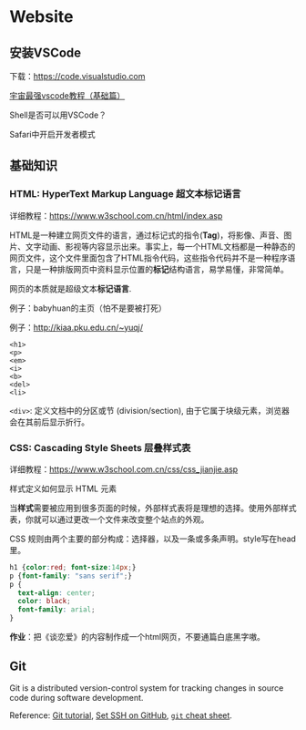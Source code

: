 # Website

## 安装VSCode

下载：https://code.visualstudio.com

[宇宙最强vscode教程（基础篇）](https://segmentfault.com/a/1190000017949680)

Shell是否可以用VSCode？

Safari中开启开发者模式



## 基础知识

### HTML: HyperText Markup Language 超文本标记语言

详细教程：https://www.w3school.com.cn/html/index.asp

HTML是一种建立网页文件的语言，通过标记式的指令(**Tag**)，将影像、声音、图片、文字动画、影视等内容显示出来。事实上，每一个HTML文档都是一种静态的网页文件，这个文件里面包含了HTML指令代码，这些指令代码并不是一种程序语言，只是一种排版网页中资料显示位置的**标记**结构语言，易学易懂，非常简单。

网页的本质就是超级文本**标记语言**.

例子：babyhuan的主页（怕不是要被打死）

例子：http://kiaa.pku.edu.cn/~yuqj/

```
<h1>
<p>
<em>
<i>
<b>
<del>
<li>
```

`<div>`: 定义文档中的分区或节 (division/section), 由于它属于块级元素，浏览器会在其前后显示折行。



### CSS: Cascading Style Sheets 层叠样式表

详细教程：https://www.w3school.com.cn/css/css_jianjie.asp

样式定义如何显示 HTML 元素

当**样式**需要被应用到很多页面的时候，外部样式表将是理想的选择。使用外部样式表，你就可以通过更改一个文件来改变整个站点的外观。

CSS 规则由两个主要的部分构成：选择器，以及一条或多条声明。style写在head里。

```css
h1 {color:red; font-size:14px;}
p {font-family: "sans serif";}
p {
  text-align: center;
  color: black;
  font-family: arial;
}
```



**作业**：把《谈恋爱》的内容制作成一个html网页，不要通篇白底黑字嗷。





## Git

Git is a distributed version-control system for tracking changes in source code during software development.



Reference: [Git tutorial](http://marwahaha.github.io/2015-07-09-berkeley/git/), [Set SSH on GitHub](https://help.github.com/en/articles/generating-a-new-ssh-key-and-adding-it-to-the-ssh-agent), [``git`` cheat sheet](https://github.github.com/training-kit/downloads/github-git-cheat-sheet.pdf).